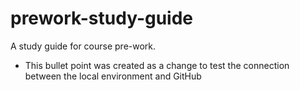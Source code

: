 # prework-study-guide
A study guide for course pre-work.
- This bullet point was created as a change to test the connection between the local environment and GitHub
